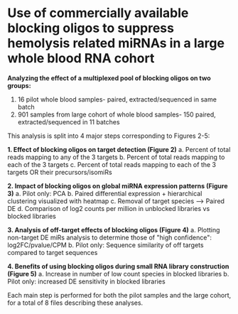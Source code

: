 # Use of commercially available blocking oligos to suppress hemolysis related miRNAs in a large whole blood RNA cohort

**Analyzing the effect of a multiplexed pool of blocking oligos on two groups:**

1. 16 pilot whole blood samples- paired, extracted/sequenced in same batch
2. 901 samples from large cohort of whole blood samples- 150 paired, extracted/sequenced in 11 batches


This analysis is split into 4 major steps corresponding to Figures 2-5:

**1. Effect of blocking oligos on target detection (Figure 2)**
    a. Percent of total reads mapping to any of the 3 targets
    b. Percent of total reads mapping to each of the 3 targets
    c. Percent of total reads mapping to each of the 3 targets OR their precursors/isomiRs
    
**2. Impact of blocking oligos on global miRNA expression patterns (Figure 3)**
    a. Pilot only: PCA
    b. Paired differential expression + hierarchical clustering visualized with heatmap
    c. Removal of target species --> Paired DE
    d. Comparison of log2 counts per million in unblocked libraries vs blocked libraries
    
**3. Analysis of off-target effects of blocking oligos (Figure 4)**
    a. Plotting non-target DE miRs analysis to determine those of "high confidence": log2FC/pvalue/CPM
    b. Pilot only: Sequence similarity of off targets compared to target sequences
    
**4. Benefits of using blocking oligos during small RNA library construction (Figure 5)**
    a. Increase in number of low count species in blocked libraries
    b. Pilot only: increased DE sensitivity in blocked libraries

Each main step is performed for both the pilot samples and the large cohort, for a total of 8 files describing these analyses. 

